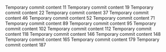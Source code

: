Temporary commit content 11
Temporary commit content 19
Temporary commit content 22
Temporary commit content 37
Temporary commit content 46
Temporary commit content 52
Temporary commit content 71
Temporary commit content 89
Temporary commit content 95
Temporary commit content 102
Temporary commit content 112
Temporary commit content 118
Temporary commit content 146
Temporary commit content 148
Temporary commit content 165
Temporary commit content 179
Temporary commit content 187
